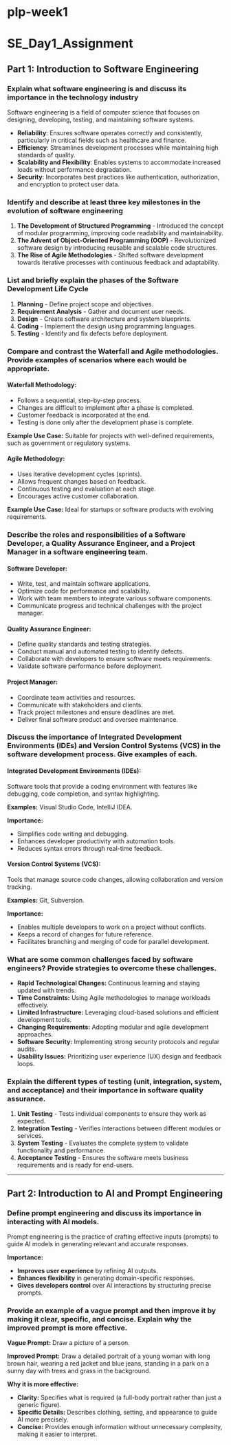 # plp-week1

# SE_Day1_Assignment

## Part 1: Introduction to Software Engineering

### Explain what software engineering is and discuss its importance in the technology industry
Software engineering is a field of computer science that focuses on designing, developing, testing, and maintaining software systems.

- **Reliability**: Ensures software operates correctly and consistently, particularly in critical fields such as healthcare and finance.
- **Efficiency**: Streamlines development processes while maintaining high standards of quality.
- **Scalability and Flexibility**: Enables systems to accommodate increased loads without performance degradation.
- **Security**: Incorporates best practices like authentication, authorization, and encryption to protect user data.

### Identify and describe at least three key milestones in the evolution of software engineering

1. **The Development of Structured Programming** - Introduced the concept of modular programming, improving code readability and maintainability.
2. **The Advent of Object-Oriented Programming (OOP)** - Revolutionized software design by introducing reusable and scalable code structures.
3. **The Rise of Agile Methodologies** - Shifted software development towards iterative processes with continuous feedback and adaptability.

### List and briefly explain the phases of the Software Development Life Cycle

1. **Planning** - Define project scope and objectives.
2. **Requirement Analysis** - Gather and document user needs.
3. **Design** - Create software architecture and system blueprints.
4. **Coding** - Implement the design using programming languages.
5. **Testing** - Identify and fix defects before deployment.

### Compare and contrast the Waterfall and Agile methodologies. Provide examples of scenarios where each would be appropriate.

#### Waterfall Methodology:
- Follows a sequential, step-by-step process.
- Changes are difficult to implement after a phase is completed.
- Customer feedback is incorporated at the end.
- Testing is done only after the development phase is complete.

**Example Use Case:** Suitable for projects with well-defined requirements, such as government or regulatory systems.

#### Agile Methodology:
- Uses iterative development cycles (sprints).
- Allows frequent changes based on feedback.
- Continuous testing and evaluation at each stage.
- Encourages active customer collaboration.

**Example Use Case:** Ideal for startups or software products with evolving requirements.

### Describe the roles and responsibilities of a Software Developer, a Quality Assurance Engineer, and a Project Manager in a software engineering team.

#### Software Developer:
- Write, test, and maintain software applications.
- Optimize code for performance and scalability.
- Work with team members to integrate various software components.
- Communicate progress and technical challenges with the project manager.

#### Quality Assurance Engineer:
- Define quality standards and testing strategies.
- Conduct manual and automated testing to identify defects.
- Collaborate with developers to ensure software meets requirements.
- Validate software performance before deployment.

#### Project Manager:
- Coordinate team activities and resources.
- Communicate with stakeholders and clients.
- Track project milestones and ensure deadlines are met.
- Deliver final software product and oversee maintenance.

### Discuss the importance of Integrated Development Environments (IDEs) and Version Control Systems (VCS) in the software development process. Give examples of each.

#### Integrated Development Environments (IDEs):
Software tools that provide a coding environment with features like debugging, code completion, and syntax highlighting.

**Examples:** Visual Studio Code, IntelliJ IDEA.

**Importance:**
- Simplifies code writing and debugging.
- Enhances developer productivity with automation tools.
- Reduces syntax errors through real-time feedback.

#### Version Control Systems (VCS):
Tools that manage source code changes, allowing collaboration and version tracking.

**Examples:** Git, Subversion.

**Importance:**
- Enables multiple developers to work on a project without conflicts.
- Keeps a record of changes for future reference.
- Facilitates branching and merging of code for parallel development.

### What are some common challenges faced by software engineers? Provide strategies to overcome these challenges.

- **Rapid Technological Changes:** Continuous learning and staying updated with trends.
- **Time Constraints:** Using Agile methodologies to manage workloads effectively.
- **Limited Infrastructure:** Leveraging cloud-based solutions and efficient development tools.
- **Changing Requirements:** Adopting modular and agile development approaches.
- **Software Security:** Implementing strong security protocols and regular audits.
- **Usability Issues:** Prioritizing user experience (UX) design and feedback loops.

### Explain the different types of testing (unit, integration, system, and acceptance) and their importance in software quality assurance.

1. **Unit Testing** - Tests individual components to ensure they work as expected.
2. **Integration Testing** - Verifies interactions between different modules or services.
3. **System Testing** - Evaluates the complete system to validate functionality and performance.
4. **Acceptance Testing** - Ensures the software meets business requirements and is ready for end-users.

---

## Part 2: Introduction to AI and Prompt Engineering

### Define prompt engineering and discuss its importance in interacting with AI models.
Prompt engineering is the practice of crafting effective inputs (prompts) to guide AI models in generating relevant and accurate responses.

**Importance:**
- **Improves user experience** by refining AI outputs.
- **Enhances flexibility** in generating domain-specific responses.
- **Gives developers control** over AI interactions by structuring precise prompts.

### Provide an example of a vague prompt and then improve it by making it clear, specific, and concise. Explain why the improved prompt is more effective.

**Vague Prompt:** Draw a picture of a person.

**Improved Prompt:** Draw a detailed portrait of a young woman with long brown hair, wearing a red jacket and blue jeans, standing in a park on a sunny day with trees and grass in the background.

**Why it is more effective:**
- **Clarity:** Specifies what is required (a full-body portrait rather than just a generic figure).
- **Specific Details:** Describes clothing, setting, and appearance to guide AI more precisely.
- **Concise:** Provides enough information without unnecessary complexity, making it easier to interpret.
